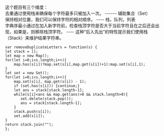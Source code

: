 这个题目有三个维度：    
去重通过使用栈来确保每个字符最多只被加入一次。 ------   辅助集合（Set）            
保持相对位置，我们可以保持字符的相对顺序。      ---- 栈，队列，列表                                    
字典序最小通过在加入新字符前，检查栈顶字符是否大于当前字符且在之后还会出现，如果是，则移除栈顶字符。  ---- 这种“后入先出”的特性提示我们使用栈（Stack）来维护结果字符串。

```code
var removeDuplicateLetters = function(s) {
let stack = [];
let map = new Map();
for(let i=0;i<s.length;i++){
    map.has(s[i])?map.set(s[i],map.get(s[i])+1):map.set(s[i],1);
}
let set = new Set();
for(let i=0;i<s.length;i++){
    map.set(s[i], map.get(s[i]) - 1);
    if (set.has(s[i])) {continue;}
    let ans = stack[stack.length-1];
    while(s[i]<ans && map.get(ans)>0 && stack.length>0){
       set.delete(stack.pop());
       ans = stack[stack.length-1];
    }
    stack.push(s[i]);
    set.add(s[i]);
}
return stack.join("");
};
```
